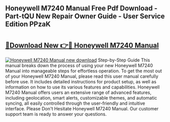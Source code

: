 ## Honeywell M7240 Manual Free Pdf Download - Part-tQU New Repair Owner Guide - User Service Edition PPzaK

# <h2><a href="http://bc22990.oget.top/?id=Honeywell+M7240+Manual">🔗Download New 👉🔴 Honeywell M7240 Manual</a></h2>

[![Honeywell M7240 Manual new download](https://i.imgur.com/5g1atiW.png)](http://bc22990.oget.top/?id=Honeywell+M7240+Manual)
Step-by-Step Guide This manual breaks down the process of using your new Honeywell M7240 Manual into manageable steps for effortless operation. To get the most out of your Honeywell M7240 Manual, please read this user manual carefully before use. It includes detailed instructions for product setup, as well as information on how to use its various features and capabilities. Honeywell M7240 Manual offers users an extensive range of advanced features, including geolocation, smart alerts, customizable themes, and automatic syncing, all easily controlled through the user-friendly and intuitive interface. Please Don't Hesitate Honeywell M7240 Manual. Our customer support team is ready to answer your questions.

